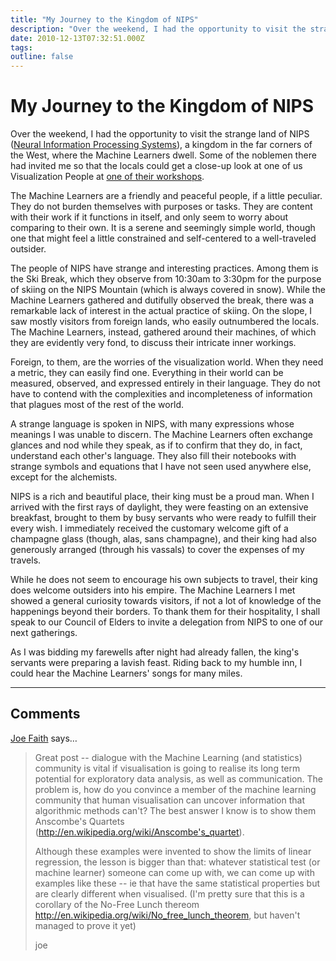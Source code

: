 ```yaml
---
title: "My Journey to the Kingdom of NIPS"
description: "Over the weekend, I had the opportunity to visit the strange land of NIPS (Neural Information Processing Systems), a kingdom in the far corners of the West, where the Machine Learners dwell. Some of the noblemen there had invited me so that the locals could get a close-up look at one of us Visualization People at one of their workshops."
date: 2010-12-13T07:32:51.000Z
tags: 
outline: false
---
```


# My Journey to the Kingdom of NIPS

Over the weekend, I had the opportunity to visit the strange land of NIPS (<a href="http://nips.cc/Conferences/2010/">Neural Information Processing Systems</a>), a kingdom in the far corners of the West, where the Machine Learners dwell. Some of the noblemen there had invited me so that the locals could get a close-up look at one of us Visualization People at <a href="http://cseweb.ucsd.edu/~lvdmaaten/workshops/nips2010/">one of their workshops</a>.<!--more-->

The Machine Learners are a friendly and peaceful people, if a little peculiar. They do not burden themselves with purposes or tasks. They are content with their work if it functions in itself, and only seem to worry about comparing to their own. It is a serene and seemingly simple world, though one that might feel a little constrained and self-centered to a well-traveled outsider.

The people of NIPS have strange and interesting practices. Among them is the Ski Break, which they observe from 10:30am to 3:30pm for the purpose of skiing on the NIPS Mountain (which is always covered in snow). While the Machine Learners gathered and dutifully observed the break, there was a remarkable lack of interest in the actual practice of skiing. On the slope, I saw mostly visitors from foreign lands, who easily outnumbered the locals. The Machine Learners, instead, gathered around their machines, of which they are evidently very fond, to discuss their intricate inner workings.

Foreign, to them, are the worries of the visualization world. When they need a metric, they can easily find one. Everything in their world can be measured, observed, and expressed entirely in their language. They do not have to contend with the complexities and incompleteness of information that plagues most of the rest of the world.

A strange language is spoken in NIPS, with many expressions whose meanings I was unable to discern. The Machine Learners often exchange glances and nod while they speak, as if to confirm that they do, in fact, understand each other's language. They also fill their notebooks with strange symbols and equations that I have not seen used anywhere else, except for the alchemists.

NIPS is a rich and beautiful place, their king must be a proud man. When I arrived with the first rays of daylight, they were feasting on an extensive breakfast, brought to them by busy servants who were ready to fulfill their every wish. I immediately received the customary welcome gift of a champagne glass (though, alas, sans champagne), and their king had also generously arranged (through his vassals) to cover the expenses of my travels.

While he does not seem to encourage his own subjects to travel, their king does welcome outsiders into his empire. The Machine Learners I met showed a general curiosity towards visitors, if not a lot of knowledge of the happenings beyond their borders. To thank them for their hospitality, I shall speak to our Council of Elders to invite a delegation from NIPS to one of our next gatherings.

As I was bidding my farewells after night had already fallen, the king's servants were preparing a lavish feast. Riding back to my humble inn, I could hear the Machine Learners' songs for many miles.


---
## Comments

<a href="http://northumbria.academia.edu/JoeFaith" rel="nofollow noopener" target="_blank">Joe Faith</a> says…
>	Great post -- dialogue with the Machine Learning (and statistics) community is vital if visualisation is going to realise its long term potential for exploratory data analysis, as well as communication. The problem is, how do you convince a member of the machine learning community that human visualisation can uncover information that algorithmic methods can't? The best answer I know is to show them Anscombe's Quartets (http://en.wikipedia.org/wiki/Anscombe's_quartet).
>	
>	Although these examples were invented to show the limits of linear regression, the lesson is bigger than that: whatever statistical test (or machine learner) someone can come up with, we can come up with examples like these -- ie that have the same statistical properties but are clearly different when visualised. (I'm pretty sure that this is a corollary of the No-Free Lunch thereom http://en.wikipedia.org/wiki/No_free_lunch_theorem, but haven't managed to prove it yet)
>	
>	joe


